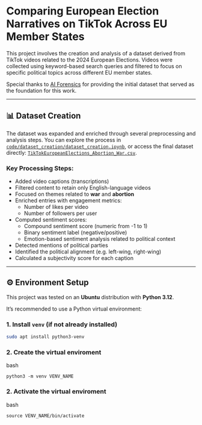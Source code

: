 # Comparing European Election Narratives on TikTok Across EU Member States

This project involves the creation and analysis of a dataset derived from TikTok videos related to the 2024 European Elections. Videos were collected using keyword-based search queries and filtered to focus on specific political topics across different EU member states.

Special thanks to [AI Forensics](https://aiforensics.org/) for providing the initial dataset that served as the foundation for this work.

---

## 📊 Dataset Creation

The dataset was expanded and enriched through several preprocessing and analysis steps. You can explore the process in [`code/dataset_creation/dataset_creation.ipynb`](code/dataset_creation/dataset_creation.ipynb), or access the final dataset directly: [`TikTokEuropeanElections_Abortion_War.csv`](code/dataset_creation/TikTokEuropeanElections_Abortion_War.csv).

### Key Processing Steps:
- Added video captions (transcriptions)
- Filtered content to retain only English-language videos
- Focused on themes related to **war** and **abortion**
- Enriched entries with engagement metrics:
  - Number of likes per video  
  - Number of followers per user
- Computed sentiment scores:
  - Compound sentiment score (numeric from -1 to 1)
  - Binary sentiment label (negative/positive)
  - Emotion-based sentiment analysis related to political context
- Detected mentions of political parties
- Identified the political alignment (e.g. left-wing, right-wing)
- Calculated a subjectivity score for each caption

---

## ⚙️ Environment Setup

This project was tested on an **Ubuntu** distribution with **Python 3.12**.

It’s recommended to use a Python virtual environment:

### 1. Install `venv` (if not already installed)
```bash
sudo apt install python3-venv
```

### 2. Create the virtual enviroment
bash
```
python3 -m venv VENV_NAME
```

### 2. Activate the virtual enviroment
bash
```
source VENV_NAME/bin/activate  
```


